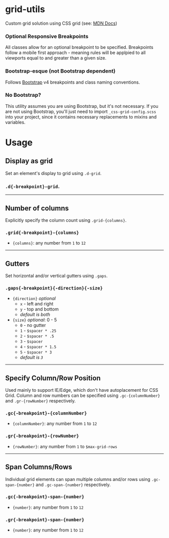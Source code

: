 # grid-utils
Custom grid solution using CSS grid (see: [MDN Docs](https://developer.mozilla.org/en-US/docs/Web/CSS/CSS_Grid_Layout))

### Optional Responsive Breakpoints
All classes allow for an optional breakpoint to be specified. Breakpoints follow a mobile first approach - meaning rules will be applpied to all viewports equal to and greater than a given size.

### Bootstrap-esque (not Bootstrap dependent)
Follows [Bootstrap](http://getbootstrap.com/) v4 breakpoints and class naming conventions.

### No Bootstrap?
This utility assumes you are using Bootstrap, but it's not necessary. If you are not using Bootstrap, you'll just need to import `_css-grid-config.scss` into your project, since it contains necessary replacements to mixins and variables.

Usage
===

## Display as grid
Set an element's display to grid using `.d-grid`.

### `.d{-breakpoint}-grid`.

---

## Number of columns
Explicitly specify the column count using `.grid-{columns}`.

### `.grid{-breakpoint}-{columns}`
* `{columns}`: any number from `1` to `12`

---

## Gutters
Set horizontal and/or vertical gutters using `.gaps`.

### `.gaps{-breakpoint}{-direction}{-size}`
 * `{direction}` *optional*
    * `x` - left and right
    * `y` - top and bottom
    * *default is both*
 * `{size}` *optional*: 0 - 5
    * `0` - no gutter
    * `1` - `$spacer * .25`
    * `2` - `$spacer * .5`
    * `3` - `$spacer`
    * `4` - `$spacer * 1.5`
    * `5` - `$spacer * 3`
    * *default is `3`*

---

## Specify Column/Row Position
Used mainly to support IE/Edge, which don't have autoplacement for CSS Grid. Column and row numbers can be specified using `.gc-{columnNumber}` and `.gr-{rowNumber}` respectively.
### `.gc{-breakpoint}-{columnNumber}`
* `{columnNumber}`: any number from `1` to `12`
### `.gr{-breakpoint}-{rowNumber}`
* `{rowNumber}`: any number from `1` to `$max-grid-rows`

---

## Span Columns/Rows
Individual grid elements can span multiple columns and/or rows using `.gc-span-{number}` and `.gc-span-{number}` respectively.
### `.gc{-breakpoint}-span-{number}`
* `{number}`: any number from `1` to `12`
### `.gr{-breakpoint}-span-{number}`
* `{number}`: any number from `1` to `12`
